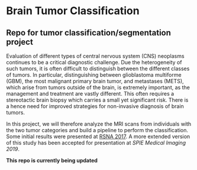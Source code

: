 # Brain Tumor Classification

## Repo for tumor classification/segmentation project

Evaluation of different types of central nervous system (CNS) neoplasms continues to be a critical diagnostic challenge. Due the heterogeneity of such tumors, it is often difficult to distinguish between the different classes of tumors. In particular, distinguishing between glioblastoma multiforme (GBM), the most malignant primary brain tumor, and metastases (METS), which arise from tumors outside of the brain, is extremely important, as the management and treatment are vastly different. This often requires a stereotactic brain biopsy which carries a small yet significant risk. There is a hence need for improved strategies for non-invasive diagnosis of brain tumors.

In this project, we will therefore analyze the MRI scans from individuals with the two tumor categories and build a pipeline to perform the classification. 
Some initial results were presented at [RSNA 2017](https://rsna2017.rsna.org/program/?showModal=20DCE35F-8658-4E55-9A8F-77427F2B63D4).
A more extended version of this study has been accepted for presentation at *SPIE Medical Imaging 2019*.

**This repo is currently being updated**
